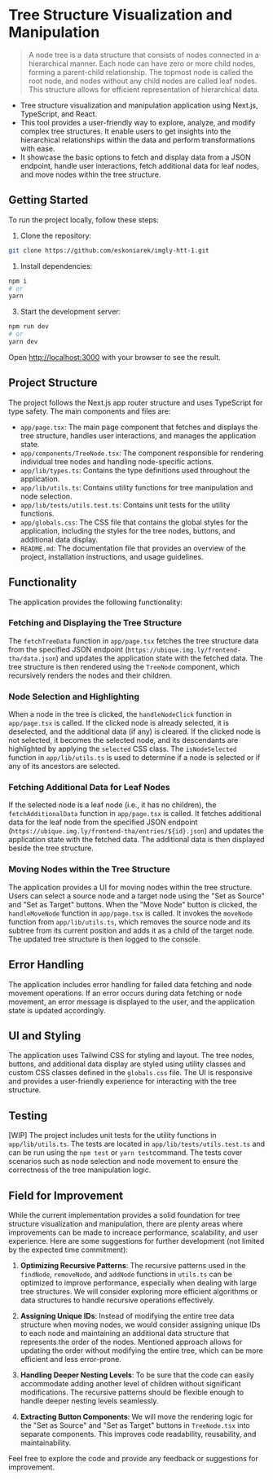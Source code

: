 # Tree Structure Visualization and Manipulation

> A node tree is a data structure that consists of nodes connected in a hierarchical manner. Each node can have zero or more child nodes, forming a parent-child relationship. The topmost node is called the root node, and nodes without any child nodes are called leaf nodes. This structure allows for efficient representation of hierarchical data.

- Tree structure visualization and manipulation application using Next.js, TypeScript, and React. 
- This tool provides a user-friendly way to explore, analyze, and modify complex tree structures. It enable users to get insights into the hierarchical relationships within the data and perform transformations with ease.
- It showcase the basic options to fetch and display data from a JSON endpoint, handle user interactions, fetch additional data for leaf nodes, and move nodes within the tree structure. 

## Getting Started

To run the project locally, follow these steps:

1. Clone the repository:
```bash
git clone https://github.com/eskoniarek/imgly-htt-1.git
```
1. Install dependencies:

```bash
npm i
# or
yarn 
```
3. Start the development server:
```bash
npm run dev
# or
yarn dev
```

Open [http://localhost:3000](http://localhost:3000) with your browser to see the result.

## Project Structure

The project follows the Next.js app router structure and uses TypeScript for type safety. The main components and files are:

- `app/page.tsx`: The main page component that fetches and displays the tree structure, handles user interactions, and manages the application state.
- `app/components/TreeNode.tsx`: The component responsible for rendering individual tree nodes and handling node-specific actions.
- `app/lib/types.ts`: Contains the type definitions used throughout the application.
- `app/lib/utils.ts`: Contains utility functions for tree manipulation and node selection.
- `app/lib/tests/utils.test.ts`: Contains unit tests for the utility functions.
- `app/globals.css`: The CSS file that contains the global styles for the application, including the styles for the tree nodes, buttons, and additional data display.
- `README.md`: The documentation file that provides an overview of the project, installation instructions, and usage guidelines.

## Functionality

The application provides the following functionality:

### Fetching and Displaying the Tree Structure

The `fetchTreeData` function in `app/page.tsx` fetches the tree structure data from the specified JSON endpoint (`https://ubique.img.ly/frontend-tha/data.json`) and updates the application state with the fetched data. The tree structure is then rendered using the `TreeNode` component, which recursively renders the nodes and their children.

### Node Selection and Highlighting

When a node in the tree is clicked, the `handleNodeClick` function in `app/page.tsx` is called. If the clicked node is already selected, it is deselected, and the additional data (if any) is cleared. If the clicked node is not selected, it becomes the selected node, and its descendants are highlighted by applying the `selected` CSS class. The `isNodeSelected` function in `app/lib/utils.ts` is used to determine if a node is selected or if any of its ancestors are selected.

### Fetching Additional Data for Leaf Nodes

If the selected node is a leaf node (i.e., it has no children), the `fetchAdditionalData` function in `app/page.tsx` is called. It fetches additional data for the leaf node from the specified JSON endpoint (`https://ubique.img.ly/frontend-tha/entries/${id}.json`) and updates the application state with the fetched data. The additional data is then displayed beside the tree structure.

### Moving Nodes within the Tree Structure

The application provides a UI for moving nodes within the tree structure. Users can select a source node and a target node using the "Set as Source" and "Set as Target" buttons. When the "Move Node" button is clicked, the `handleMoveNode` function in `app/page.tsx` is called. It invokes the `moveNode` function from `app/lib/utils.ts`, which removes the source node and its subtree from its current position and adds it as a child of the target node. The updated tree structure is then logged to the console.

## Error Handling

The application includes error handling for failed data fetching and node movement operations. If an error occurs during data fetching or node movement, an error message is displayed to the user, and the application state is updated accordingly.

## UI and Styling

The application uses Tailwind CSS for styling and layout. The tree nodes, buttons, and additional data display are styled using utility classes and custom CSS classes defined in the `globals.css` file. The UI is responsive and provides a user-friendly experience for interacting with the tree structure.

## Testing

[WIP] The project includes unit tests for the utility functions in `app/lib/utils.ts`. The tests are located in `app/lib/tests/utils.test.ts` and can be run using the `npm test` or `yarn test`command. The tests cover scenarios such as node selection and node movement to ensure the correctness of the tree manipulation logic.

## Field for Improvement

While the current implementation provides a solid foundation for tree structure visualization and manipulation, there are plenty areas where improvements can be made to increace performance, scalability, and user experience. Here are some suggestions for further development (not limited by the expected time commitment):

1. **Optimizing Recursive Patterns**: The recursive patterns used in the `findNode`, `removeNode`, and `addNode` functions in `utils.ts` can be optimized to improve performance, especially when dealing with large tree structures. We will consider exploring more efficient algorithms or data structures to handle recursive operations effectively.

2. **Assigning Unique IDs**: Instead of modifying the entire tree data structure when moving nodes, we would consider assigning unique IDs to each node and maintaining an additional data structure that represents the order of the nodes. Mentioned approach allows for updating the order without modifying the entire tree, which can be more efficient and less error-prone.

3. **Handling Deeper Nesting Levels**: To be sure that the code can easily accommodate adding another level of children without significant modifications. The recursive patterns should be flexible enough to handle deeper nesting levels seamlessly.

4. **Extracting Button Components**: We will move the rendering logic for the "Set as Source" and "Set as Target" buttons in `TreeNode.tsx` into separate components. This improves code readability, reusability, and maintainability.


Feel free to explore the code and provide any feedback or suggestions for improvement.
